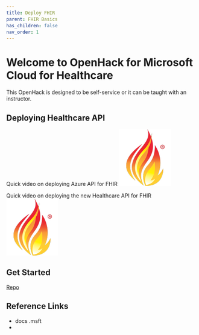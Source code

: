 ```yaml
---
title: Deploy FHIR
parent: FHIR Basics
has_children: false
nav_order: 1
---
```


# Welcome to OpenHack for Microsoft Cloud for Healthcare
This OpenHack is designed to be self-service or it can be taught with an instructor.   


## Deploying Healthcare API 
Quick video on deploying Azure API for FHIR
<a href="./assets/video/Deploy-FHIR-Service.mp4" title="Deploying Healthcare API's with Workspaces"><img src="./assets/images/FHIR-icon.png" alt="FHIR" /></a>

Quick video on deploying the new Healthcare API for FHIR  
<a href="./assets/video/Deploy-FHIR-Service.mp4" title="Deploying Healthcare API's with Workspaces"><img src="./assets/images/FHIR-icon.png" alt="FHIR" /></a>


## Get Started 
[Repo](../Challenge-1/Readme.md)


## Reference Links 
- docs .msft 
- 